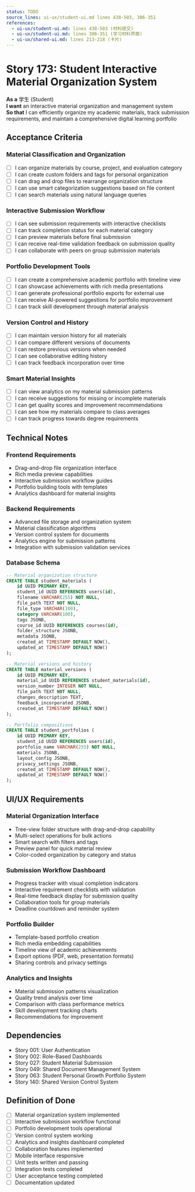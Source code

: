 ```yaml
---
status: TODO
source_lines: ui-ux/student-ui.md lines 438-503, 306-351
references:
  - ui-ux/student-ui.md: lines 438-503 (材料提交)
  - ui-ux/student-ui.md: lines 306-351 (学习材料界面)
  - ui-ux/shared-ui.md: lines 213-218 (卡片)
---
```


# Story 173: Student Interactive Material Organization System

**As a** 学生 (Student)  
**I want** an interactive material organization and management system  
**So that** I can efficiently organize my academic materials, track submission requirements, and maintain a comprehensive digital learning portfolio

## Acceptance Criteria

### Material Classification and Organization
- [ ] I can organize materials by course, project, and evaluation category
- [ ] I can create custom folders and tags for personal organization
- [ ] I can drag and drop files to rearrange organization structure
- [ ] I can use smart categorization suggestions based on file content
- [ ] I can search materials using natural language queries

### Interactive Submission Workflow
- [ ] I can see submission requirements with interactive checklists
- [ ] I can track completion status for each material category
- [ ] I can preview materials before final submission
- [ ] I can receive real-time validation feedback on submission quality
- [ ] I can collaborate with peers on group submission materials

### Portfolio Development Tools
- [ ] I can create a comprehensive academic portfolio with timeline view
- [ ] I can showcase achievements with rich media presentations
- [ ] I can generate professional portfolio exports for external use
- [ ] I can receive AI-powered suggestions for portfolio improvement
- [ ] I can track skill development through material analysis

### Version Control and History
- [ ] I can maintain version history for all materials
- [ ] I can compare different versions of documents
- [ ] I can restore previous versions when needed
- [ ] I can see collaborative editing history
- [ ] I can track feedback incorporation over time

### Smart Material Insights
- [ ] I can view analytics on my material submission patterns
- [ ] I can receive suggestions for missing or incomplete materials
- [ ] I can get quality scores and improvement recommendations
- [ ] I can see how my materials compare to class averages
- [ ] I can track progress towards degree requirements

## Technical Notes

### Frontend Requirements
- Drag-and-drop file organization interface
- Rich media preview capabilities
- Interactive submission workflow guides
- Portfolio building tools with templates
- Analytics dashboard for material insights

### Backend Requirements
- Advanced file storage and organization system
- Material classification algorithms
- Version control system for documents
- Analytics engine for submission patterns
- Integration with submission validation services

### Database Schema
```sql
-- Material organization structure
CREATE TABLE student_materials (
    id UUID PRIMARY KEY,
    student_id UUID REFERENCES users(id),
    filename VARCHAR(255) NOT NULL,
    file_path TEXT NOT NULL,
    file_type VARCHAR(100),
    category VARCHAR(100),
    tags JSONB,
    course_id UUID REFERENCES courses(id),
    folder_structure JSONB,
    metadata JSONB,
    created_at TIMESTAMP DEFAULT NOW(),
    updated_at TIMESTAMP DEFAULT NOW()
);

-- Material versions and history
CREATE TABLE material_versions (
    id UUID PRIMARY KEY,
    material_id UUID REFERENCES student_materials(id),
    version_number INTEGER NOT NULL,
    file_path TEXT NOT NULL,
    changes_description TEXT,
    feedback_incorporated JSONB,
    created_at TIMESTAMP DEFAULT NOW()
);

-- Portfolio compositions
CREATE TABLE student_portfolios (
    id UUID PRIMARY KEY,
    student_id UUID REFERENCES users(id),
    portfolio_name VARCHAR(255) NOT NULL,
    materials JSONB,
    layout_config JSONB,
    privacy_settings JSONB,
    created_at TIMESTAMP DEFAULT NOW(),
    updated_at TIMESTAMP DEFAULT NOW()
);
```

## UI/UX Requirements

### Material Organization Interface
- Tree-view folder structure with drag-and-drop capability
- Multi-select operations for bulk actions
- Smart search with filters and tags
- Preview panel for quick material review
- Color-coded organization by category and status

### Submission Workflow Dashboard
- Progress tracker with visual completion indicators
- Interactive requirement checklists with validation
- Real-time feedback display for submission quality
- Collaboration tools for group materials
- Deadline countdown and reminder system

### Portfolio Builder
- Template-based portfolio creation
- Rich media embedding capabilities
- Timeline view of academic achievements
- Export options (PDF, web, presentation formats)
- Sharing controls and privacy settings

### Analytics and Insights
- Material submission patterns visualization
- Quality trend analysis over time
- Comparison with class performance metrics
- Skill development tracking charts
- Recommendations for improvement

## Dependencies
- Story 001: User Authentication
- Story 002: Role-Based Dashboards
- Story 027: Student Material Submission
- Story 049: Shared Document Management System
- Story 063: Student Personal Growth Portfolio System
- Story 140: Shared Version Control System

## Definition of Done
- [ ] Material organization system implemented
- [ ] Interactive submission workflow functional
- [ ] Portfolio development tools operational
- [ ] Version control system working
- [ ] Analytics and insights dashboard completed
- [ ] Collaboration features implemented
- [ ] Mobile interface responsive
- [ ] Unit tests written and passing
- [ ] Integration tests completed
- [ ] User acceptance testing completed
- [ ] Documentation updated
